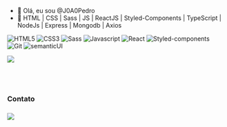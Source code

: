 - 👋 Olá, eu sou @J0A0Pedro
- 🌱 HTML | CSS | Sass | JS | ReactJS | Styled-Components | TypeScript | NodeJs | Express | Mongodb | Axios  <br /> 

![HTML5](https://img.shields.io/badge/HTML5-E34F26?style=for-the-badge&logo=html5&logoColor=white)
![CSS3](https://img.shields.io/badge/CSS3-1572B6?style=for-the-badge&logo=css3&logoColor=white)
![Sass](https://img.shields.io/badge/Sass-CC6699?style=for-the-badge&logo=sass&logoColor=white)
![Javascript](https://img.shields.io/badge/JavaScript-323330?style=for-the-badge&logo=javascript&logoColor=F7DF1E)
![React](https://img.shields.io/badge/React-20232A?style=for-the-badge&logo=react&logoColor=61DAFB)
![Styled-components](https://img.shields.io/badge/styled--components-DB7093?style=for-the-badge&logo=styled-components&logoColor=white)
<br />
![Git](https://img.shields.io/badge/GIT-E44C30?style=for-the-badge&logo=git&logoColor=white)
![semanticUI](https://img.shields.io/badge/semantic%20ui%20react-35BDB2?style=for-the-badge&logo=semanticuireact&logoColor=white)

![](https://github-profile-summary-cards.vercel.app/api/cards/profile-details?username=j0a0pedro&theme=tokyonight)<br /><br />
<br /><br />

<h3>Contato<h3>
  
  
  [<img src="https://img.shields.io/badge/linkedin-%230077B5.svg?&style=for-the-badge&logo=linkedin&logoColor=white" />](https://www.linkedin.com/in/joao-pedro-b410a3252/)
  
  
 
